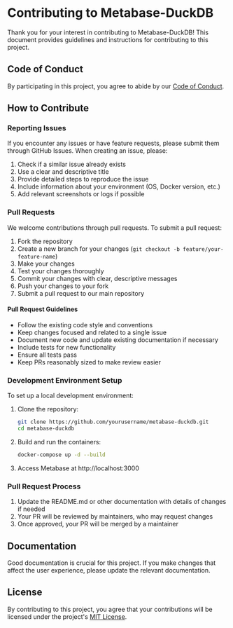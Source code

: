 # Contributing to Metabase-DuckDB

Thank you for your interest in contributing to Metabase-DuckDB! This document provides guidelines and instructions for contributing to this project.

## Code of Conduct

By participating in this project, you agree to abide by our [Code of Conduct](./CODE_OF_CONDUCT.md).

## How to Contribute

### Reporting Issues

If you encounter any issues or have feature requests, please submit them through GitHub Issues. When creating an issue, please:

1. Check if a similar issue already exists
2. Use a clear and descriptive title
3. Provide detailed steps to reproduce the issue
4. Include information about your environment (OS, Docker version, etc.)
5. Add relevant screenshots or logs if possible

### Pull Requests

We welcome contributions through pull requests. To submit a pull request:

1. Fork the repository
2. Create a new branch for your changes (`git checkout -b feature/your-feature-name`)
3. Make your changes
4. Test your changes thoroughly
5. Commit your changes with clear, descriptive messages
6. Push your changes to your fork
7. Submit a pull request to our main repository

#### Pull Request Guidelines

- Follow the existing code style and conventions
- Keep changes focused and related to a single issue
- Document new code and update existing documentation if necessary
- Include tests for new functionality
- Ensure all tests pass
- Keep PRs reasonably sized to make review easier

### Development Environment Setup

To set up a local development environment:

1. Clone the repository:
   ```bash
   git clone https://github.com/yourusername/metabase-duckdb.git
   cd metabase-duckdb
   ```

2. Build and run the containers:
   ```bash
   docker-compose up -d --build
   ```

3. Access Metabase at http://localhost:3000

### Pull Request Process

1. Update the README.md or other documentation with details of changes if needed
2. Your PR will be reviewed by maintainers, who may request changes
3. Once approved, your PR will be merged by a maintainer

## Documentation

Good documentation is crucial for this project. If you make changes that affect the user experience, please update the relevant documentation.

## License

By contributing to this project, you agree that your contributions will be licensed under the project's [MIT License](../LICENSE).
